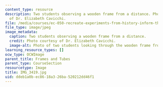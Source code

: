 ```yaml
---
content_type: resource
description: Two students observing a wooden frame from a distance. Photo courtesy
  of Dr. Elizabeth Cavicchi.
file: /media/courses/ec-050-recreate-experiments-from-history-inform-the-future-from-the-past-galileo-january-iap-2010/ddeb1a0bec8618a326ba520212dd46f1_IMG_3419.jpg
file_type: image/jpeg
image_metadata:
  caption: Two students observing a wooden frame from a distance.
  credit: Photo courtesy of Dr. Elizabeth Cavicchi.
  image-alt: Photo of two students looking through the wooden frame from a distance.
learning_resource_types: []
ocw_type: OCWImage
parent_title: Frames and Tubes
parent_type: CourseSection
resourcetype: Image
title: IMG_3419.jpg
uid: ddeb1a0b-ec86-18a3-26ba-520212dd46f1
---
```

